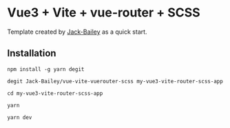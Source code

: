 # Vue3 + Vite + vue-router + SCSS 

Template created by [Jack-Bailey](https://jackbailey.dev) as a quick start.

## Installation

```
npm install -g yarn degit

degit Jack-Bailey/vue-vite-vuerouter-scss my-vue3-vite-router-scss-app

cd my-vue3-vite-router-scss-app

yarn

yarn dev
```
